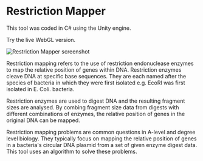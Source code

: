 # Restriction Mapper

This tool was coded in C# using the Unity engine.

Try the live WebGL version.

![Restriction Mapper screenshot](http://tomrawlings.online/images/restriction_mapper_cropped.png)

Restriction mapping refers to the use of restriction endonuclease enzymes to map the relative position of genes within DNA. Restriction enzymes cleave DNA at specific base sequences. They are each named after the species of bacteria in which they were first isolated e.g. EcoRI was first isolated in E. Coli. bacteria.

Restriction enzymes are used to digest DNA and the resulting fragment sizes are analysed. By combing fragment size data from digests with different combinations of enzymes, the relative position of genes in the original DNA can be mapped.

Restriction mapping problems are common questions in A-level and degree level biology. They typically focus on mapping the relative position of genes in a bacteria's circular DNA plasmid from a set of given enzyme digest data.  This tool uses an algorithm to solve these problems.
